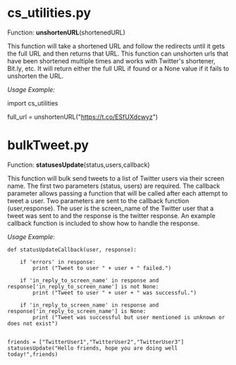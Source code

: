 # cs_utilities.py


Function: **unshortenURL**(shortenedURL)

This function will take a shortened URL and follow the redirects until it gets the full URL and then returns that URL.  This function can unshorten urls that have been shortened multiple times and works with Twitter's shortener, Bit.ly, etc. It will return either the full URL if found or a None value if it fails to unshorten the URL.

*Usage Example:* 

import cs_utilities 

full_url = unshortenURL("https://t.co/ESfUXdcwyz")





# bulkTweet.py

Function: **statusesUpdate**(status,users,callback)

This function will bulk send tweets to a list of Twitter users via their screen name.  The first two parameters (status, users) are required.  The callback parameter allows passing a function that will be called after each attempt to tweet a user.  Two parameters are sent to the callback function (user,response).  The user is the screen_name of the Twitter user that a tweet was sent to and the response is the twitter response.  An example callback function is included to show how to handle the response.

*Usage Example*:


    def statusUpdateCallback(user, response):

        if 'errors' in response:
            print ("Tweet to user " + user + " failed.")

        if 'in_reply_to_screen_name' in response and response['in_reply_to_screen_name'] is not None:
            print ("Tweet to user " + user + " was successful.")

        if 'in_reply_to_screen_name' in response and response['in_reply_to_screen_name'] is None:
            print ("Tweet was successful but user mentioned is unknown or does not exist")
            
           
    friends = ["TwitterUser1","TwitterUser2","TwitterUser3"]
    statusesUpdate("Hello friends, hope you are doing well today!",friends)


